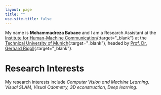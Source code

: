 ```yaml
---
layout: page
title: ""
use-site-title: false
---
```


My name is **Mohammadreza Babaee** and I am a Research Assistant at the [Institute for Human-Machine Communication](https://www.mmk.ei.tum.de/en/home/){:target="_blank"} at the [Technical University of Munich](http://www.tum.de/){:target="_blank"}, headed by [Prof. Dr. Gerhard Rigoll](https://vision.in.tum.de/members/cremers){:target="_blank"}.

# Research Interests
My research interests include *Computer Vision and Machine Learning, Visual SLAM, Visual Odometry, 3D econstruction, Deep learning*. 
